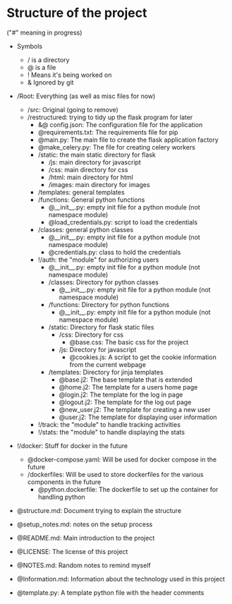# Structure of the project

("#" meaning in progress)

- Symbols
  - / is a directory
  - @ is a file
  - ! Means it's being worked on
  - & Ignored by git

- /Root: Everything (as well as misc files for now)
  - /src: Original (going to remove)
  - /restructured: trying to tidy up the flask program for later
    - &@ config.json: The configuration file for the application
    - @requirements.txt: The requirements file for pip
    - @main.py: The main file to create the flask application factory
    - @make_celery.py: The file for creating celery workers
    - /static: the main static directory for flask
      - /js: main directory for javascript
      - /css: main directory for css
      - /html: main directory for html
      - /images: main directory for images
    - /templates: general templates
    - /functions: General python functions
      - @\_\_init\_\_.py: empty init file for a python module (not namespace module)
      - @load_credentials.py: script to load the credentials
    - /classes: general python classes
      - @\_\_init\_\_.py: empty init file for a python module (not namespace module)
      - @credentials.py: class to hold the credentials
    - !/auth: the "module" for authorizing users
      - @\_\_init\_\_.py: empty init file for a python module (not namespace module)
      - /classes: Directory for python classes
        - @\_\_init\_\_.py: empty init file for a python module (not namespace module)
      - /functions: Directory for python functions
        - @\_\_init\_\_.py: empty init file for a python module (not namespace module)
      - /static: Directory for flask static files
        - /css: Directory for css
          - @base.css: The basic css for the project
        - /js: Directory for javascript
          - @cookies.js: A script to get the cookie information from the current webpage
      - /templates: Directory for jinja templates
        - @base.j2: The base template that is extended
        - @home.j2: The template for a users home page
        - @login.j2: The template for the log in page
        - @logout.j2: The template for the log out page
        - @new_user.j2: The template for creating a new user
        - @user.j2: The template for displaying user information
    - !/track: the "module" to handle tracking activities
    - !/stats: the "module" to handle displaying the stats
- !/docker: Stuff for docker in the future
  - @docker-compose.yaml: Will be used for docker compose in the future
  - /dockerfiles: Will be used to store dockerfiles for the various components in the future
    - @python.dockerfile: The dockerfile to set up the container for handling python
- @structure.md: Document trying to explain the structure
- @setup_notes.md: notes on the setup process
- @README.md: Main introduction to the project
- @LICENSE: The license of this project
- @NOTES.md: Random notes to remind myself
- @Information.md: Information about the technology used in this project
- @template.py: A template python file with the header comments
